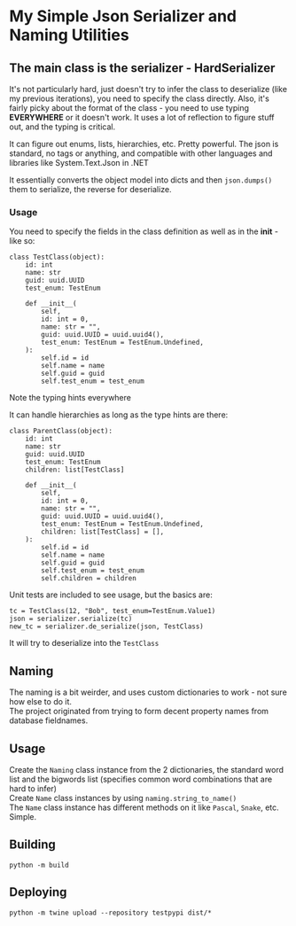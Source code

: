 # My Simple Json Serializer and Naming Utilities

## The main class is the serializer - HardSerializer
It's not particularly hard, just doesn't try to infer the class to deserialize (like my previous iterations), you need to specify the class directly.
Also, it's fairly picky about the format of the class - you need to use typing **EVERYWHERE** or it doesn't work.  It uses a lot of reflection to 
figure stuff out, and the typing is critical.  
  
It can figure out enums, lists, hierarchies, etc.  Pretty powerful.  The json is standard, no tags or anything, and compatible with other languages and libraries
like System.Text.Json in .NET

It essentially converts the object model into dicts and then `json.dumps()` them to serialize, the reverse for deserialize.

### Usage
You need to specify the fields in the class definition as well as in the __init__ - like so:
```
class TestClass(object):
    id: int
    name: str
    guid: uuid.UUID
    test_enum: TestEnum

    def __init__(
        self,
        id: int = 0,
        name: str = "",
        guid: uuid.UUID = uuid.uuid4(),
        test_enum: TestEnum = TestEnum.Undefined,
    ):
        self.id = id
        self.name = name
        self.guid = guid
        self.test_enum = test_enum
```
Note the typing hints everywhere

It can handle hierarchies as long as the type hints are there:
```
class ParentClass(object):
    id: int
    name: str
    guid: uuid.UUID
    test_enum: TestEnum
    children: list[TestClass]

    def __init__(
        self,
        id: int = 0,
        name: str = "",
        guid: uuid.UUID = uuid.uuid4(),
        test_enum: TestEnum = TestEnum.Undefined,
        children: list[TestClass] = [],
    ):
        self.id = id
        self.name = name
        self.guid = guid
        self.test_enum = test_enum
        self.children = children
```

Unit tests are included to see usage, but the basics are:  
```
tc = TestClass(12, "Bob", test_enum=TestEnum.Value1)
json = serializer.serialize(tc)
new_tc = serializer.de_serialize(json, TestClass)
```
It will try to deserialize into the `TestClass`

## Naming
The naming is a bit weirder, and uses custom dictionaries to work - not sure how else to do it.    
The project originated from trying to form decent property names from database fieldnames.  

## Usage
Create the `Naming` class instance from the 2 dictionaries, the standard word list and the bigwords list (specifies common word combinations that are hard to infer)  
Create `Name` class instances by using `naming.string_to_name()`  
The `Name` class instance has different methods on it like `Pascal`, `Snake`, etc.  
Simple.


## Building
`python -m build `

## Deploying
`python -m twine upload --repository testpypi dist/*`